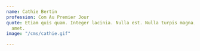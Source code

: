 ```yaml
---
name: Cathie Bertin
profession: Com Au Premier Jour
quote: Etiam quis quam. Integer lacinia. Nulla est. Nulla turpis magna, cursus sit
  amet.
image: "/cms/cathie.gif"

---
```

